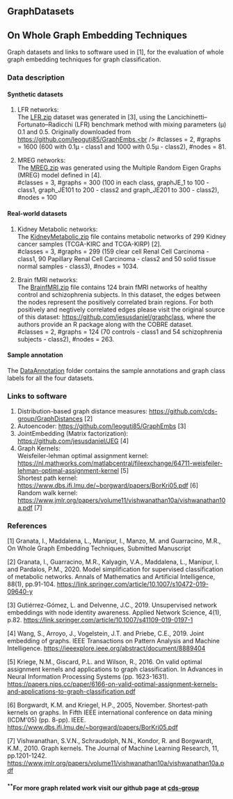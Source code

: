## GraphDatasets

## On Whole Graph Embedding Techniques

Graph datasets and links to software used in [1], for the evaluation of whole graph embedding techniques for graph classification.

### Data description

#### Synthetic datasets
1. LFR networks: <br /> The [LFR.zip](GraphData/Synthetic/LFR.zip) dataset was generated in [3], using the Lancichinetti–Fortunato–Radicchi (LFR) benchmark method with mixing parameters (μ) 0.1 and 0.5. Originally downloaded from https://github.com/leoguti85/GraphEmbs.<br />
#classes = 2,  #graphs = 1600 (600 with 0.1μ - class1 and 1000 with 0.5μ - class2),  #nodes = 81.
	
2. MREG networks: <br />
The [MREG.zip](GraphData/Synthetic/MREG.zip) was generated using the Multiple Random Eigen Graphs (MREG) model defined in [4].<br />
#classes = 3,  #graphs = 300 (100 in each class, graphJE_1 to 100 - class1, graph_JE101 to 200 - class2 and graph_JE201 to 300 - class2),  #nodes = 100
   
#### Real-world datasets
1. Kidney Metabolic networks:<br />
The [KidneyMetabolic.zip](GraphData/Real/KidneyMetabolic.zip) file contains metabolic networks of 299 Kidney cancer samples (TCGA-KIRC and TCGA-KIRP) [2].<br />
#classes = 3,  #graphs = 299 (159 clear cell Renal Cell Carcinoma - class1, 90 Papillary Renal Cell Carcinoma - class2 and  50 solid tissue normal samples - class3),  #nodes = 1034.

2. Brain fMRI networks:<br />
The [BrainfMRI.zip](GraphData/Real/BrainfMRI.zip) file contains 124 brain fMRI networks of healthy control and schizophrenia subjects.
In this dataset, the edges between the nodes represent the positively correlated brain regions. For both positively and negtively correlated edges please visit the original source of this dataset: https://github.com/jesusdaniel/graphclass, where the authors provide an R package along with the COBRE dataset.<br />
#classes = 2,  #graphs = 124 (70 controls - class1 and 54 schizophrenia subjects - class2),  #nodes = 263.

#### Sample annotation
The  [DataAnnotation](DataAnnotation) folder contains the sample annotations and graph class labels for all the four datasets.

### Links to software

1. Distribution-based graph distance measures: https://github.com/cds-group/GraphDistances [2]
2. Autoencoder: https://github.com/leoguti85/GraphEmbs [3]
3. JointEmbedding (Matrix factorization): https://github.com/jesusdaniel/JEG [4]
4. Graph Kernels:<br />
   Weisfeiler-lehman optimal assignment kernel: https://nl.mathworks.com/matlabcentral/fileexchange/64711-weisfeiler-lehman-optimal-assignment-kernel [5]<br />
   Shortest path kernel: https://www.dbs.ifi.lmu.de/~borgward/papers/BorKri05.pdf [6]<br />
   Random walk kernel: https://www.jmlr.org/papers/volume11/vishwanathan10a/vishwanathan10a.pdf [7]<br />

### References
[1] Granata, I., Maddalena, L., Manipur, I., Manzo, M. and Guarracino, M.R., On Whole Graph Embedding Techniques, Submitted Manuscript

[2] Granata, I., Guarracino, M.R., Kalyagin, V.A., Maddalena, L., Manipur, I. and Pardalos, P.M., 2020. Model simplification for supervised classification of metabolic networks. Annals of Mathematics and Artificial Intelligence, 88(1), pp.91-104.
https://link.springer.com/article/10.1007/s10472-019-09640-y

[3] Gutiérrez-Gómez, L. and Delvenne, J.C., 2019. Unsupervised network embeddings with node identity awareness. Applied Network Science, 4(1), p.82. https://link.springer.com/article/10.1007/s41109-019-0197-1

[4] Wang, S., Arroyo, J., Vogelstein, J.T. and Priebe, C.E., 2019. Joint embedding of graphs. IEEE Transactions on Pattern Analysis and Machine Intelligence. https://ieeexplore.ieee.org/abstract/document/8889404

[5] Kriege, N.M., Giscard, P.L. and Wilson, R., 2016. On valid optimal assignment kernels and applications to graph classification. In Advances in Neural Information Processing Systems (pp. 1623-1631). https://papers.nips.cc/paper/6166-on-valid-optimal-assignment-kernels-and-applications-to-graph-classification.pdf

[6] Borgwardt, K.M. and Kriegel, H.P., 2005, November. Shortest-path kernels on graphs. In Fifth IEEE international conference on data mining (ICDM'05) (pp. 8-pp). IEEE. https://www.dbs.ifi.lmu.de/~borgward/papers/BorKri05.pdf

[7] Vishwanathan, S.V.N., Schraudolph, N.N., Kondor, R. and Borgwardt, K.M., 2010. Graph kernels. The Journal of Machine Learning Research, 11, pp.1201-1242. https://www.jmlr.org/papers/volume11/vishwanathan10a/vishwanathan10a.pdf

#### <sup>**</sup>For more graph related work visit our github page at [cds-group](https://github.com/cds-group/)
